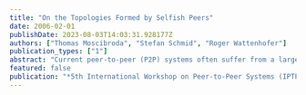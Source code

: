 ```yaml
---
title: "On the Topologies Formed by Selfish Peers"
date: 2006-02-01
publishDate: 2023-08-03T14:03:31.928177Z
authors: ["Thomas Moscibroda", "Stefan Schmid", "Roger Wattenhofer"]
publication_types: ["1"]
abstract: "Current peer-to-peer (P2P) systems often suffer from a large fraction of freeriders not contributing any resources to the network. Various mechanisms have been designed to overcome this problem. However, the selfish behavior of peers has aspects which go beyond resource sharing. This paper studies the effects on the topology of a P2P network if peers selfishly select the peers to connect to. In our model, a peer exploits locality properties in order to minimize the latency (or response times) of its lookup operations. At the same time, the peer aims at not having to maintain links to too many other peers in the system. We show that the resulting topologies can be much worse than if peers collaborated. Moreover, the network may never stabilize, even in the absence of churn."
featured: false
publication: "*5th International Workshop on Peer-to-Peer Systems (IPTPS)*"
---
```



